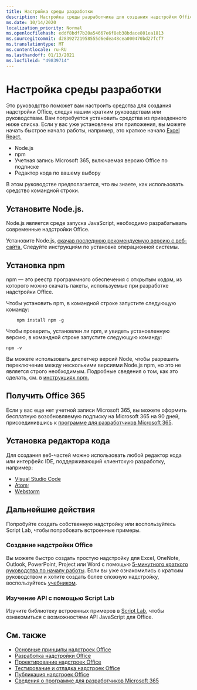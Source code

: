 ```yaml
---
title: Настройка среды разработки
description: Настройка среды разработчика для создания надстройки Office.
ms.date: 10/14/2020
localization_priority: Normal
ms.openlocfilehash: eddf8bdf7b20a54667e6f8eb38bdace801ea1813
ms.sourcegitcommit: d28392721958555d6edea48cea000470bd27fcf7
ms.translationtype: MT
ms.contentlocale: ru-RU
ms.lasthandoff: 01/13/2021
ms.locfileid: "49839714"
---
```

# <a name="set-up-your-development-environment"></a>Настройка среды разработки

Это руководство поможет вам настроить средства для создания надстройки Office, следуя нашим кратким руководствам или руководствам. Вам потребуется установить средства из приведенного ниже списка. Если у вас уже установлены эти приложения, вы можете начать быстрое начало работы, например, это краткое начало [Excel React.](../quickstarts/excel-quickstart-react.md)

- Node.js
- npm
- Учетная запись Microsoft 365, включаемая версию Office по подписке
- Редактор кода по вашему выбору

В этом руководстве предполагается, что вы знаете, как использовать средство командной строки. 

## <a name="install-nodejs"></a>Установите Node.js.

Node.js является среде запуска JavaScript, необходимо разрабатывать современные надстройки Office.

Установите Node.js, [скачав последнюю рекомендуемую версию с веб-сайта.](https://nodejs.org) Следуйте инструкциям по установке операционной системы.

## <a name="install-npm"></a>Установка npm

npm — это реестр программного обеспечения с открытым кодом, из которого можно скачать пакеты, используемые при разработке надстройки Office.

Чтобы установить npm, в командной строке запустите следующую команду:

```command&nbsp;line
    npm install npm -g
```

Чтобы проверить, установлен ли npm, и увидеть установленную версию, в командной строке запустите следующую команду:

```command&nbsp;line
npm -v
```

Вы можете использовать диспетчер версий Node, чтобы разрешить переключение между несколькими версиями Node.js npm, но это не является строго необходимым. Подробные сведения о том, как это сделать, см. в [инструкциях npm.](https://docs.npmjs.com/downloading-and-installing-node-js-and-npm)

## <a name="get-office-365"></a>Получить Office 365

Если у вас еще нет учетной записи Microsoft 365, вы можете оформить бесплатную возобновляемую подписку на Microsoft 365 на 90 дней, присоединившись к [программе для разработчиков Microsoft 365](https://developer.microsoft.com/office/dev-program).

## <a name="install-a-code-editor"></a>Установка редактора кода

Для создания веб-частей можно использовать любой редактор кода или интерфейс IDE, поддерживающий клиентскую разработку, например:

- [Visual Studio Code](https://code.visualstudio.com/)
- [Atom](https://atom.io);
- [Webstorm](https://www.jetbrains.com/webstorm)

## <a name="next-steps"></a>Дальнейшие действия

Попробуйте создать собственную надстройку или воспользуйтесь Script Lab, чтобы попробовать встроенные примеры.

### <a name="create-an-office-add-in"></a>Создание надстройки Office

Вы можете быстро создать простую надстройку для Excel, OneNote, Outlook, PowerPoint, Project или Word с помощью [5-минутного краткого руководства по началу работы](../index.yml). Если вы уже ознакомились с кратким руководством и хотите создать более сложную надстройку, воспользуйтесь [учебником](../index.yml).

### <a name="explore-the-apis-with-script-lab"></a>Изучение API с помощью Script Lab

Изучите библиотеку встроенных примеров в [Script Lab](explore-with-script-lab.md), чтобы ознакомиться с возможностями API JavaScript для Office.

## <a name="see-also"></a>См. также

- [Основные принципы надстроек Office](../overview/core-concepts-office-add-ins.md)
- [Разработка надстройки Office](../develop/develop-overview.md)
- [Проектирование надстроек Office](../design/add-in-design.md)
- [Тестирование и отладка надстроек Office](../testing/test-debug-office-add-ins.md)
- [Публикация надстроек Office](../publish/publish.md)
- [Сведения о программе для разработчиков Microsoft 365](https://developer.microsoft.com/microsoft-365/dev-program)